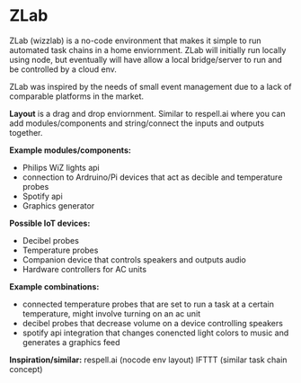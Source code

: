 # ZLab

ZLab (wizzlab) is a no-code environment that makes it simple to run automated task chains in a home enviornment. ZLab will initially run locally using node, but eventually will have allow a local bridge/server to run and be controlled by a cloud env.

ZLab was inspired by the needs of small event management due to a lack of comparable platforms in the market.

**Layout** is a drag and drop enviornment. Similar to respell.ai where you can add modules/components and string/connect the inputs and outputs together.

**Example modules/components:**
- Philips WiZ lights api
- connection to Ardruino/Pi devices that act as decible and temperature probes
- Spotify api
- Graphics generator

**Possible IoT devices:**
- Decibel probes
- Temperature probes
- Companion device that controls speakers and outputs audio
- Hardware controllers for AC units

**Example combinations:**
- connected temperature probes that are set to run a task at a certain temperature, might involve turning on an ac unit
- decibel probes that decrease volume on a device controlling speakers
- spotify api integration that changes conencted light colors to music and generates a graphics feed

**Inspiration/similar:**
respell.ai (nocode env layout)
IFTTT (similar task chain concept)
